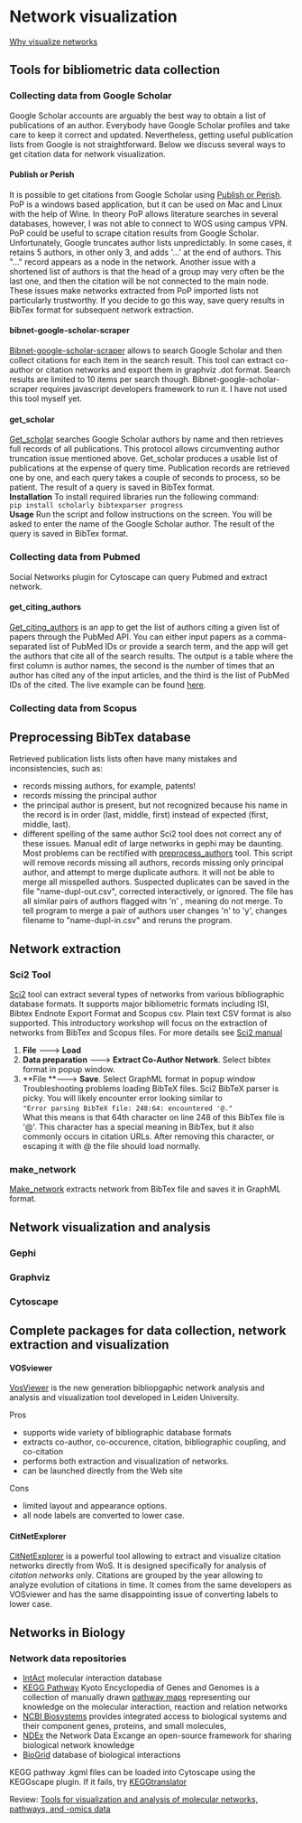 # Network visualization
 
 [Why visualize networks](https://cambridge-intelligence.com/keylines/why-visualize-networks/)
 
## Tools for bibliometric data collection 

### Collecting data from Google Scholar 
Google Scholar accounts are arguably the best way to obtain a list of publications of an author. Everybody have Google Scholar profiles and take care to keep it correct and updated. Nevertheless, getting useful publication lists from Google is not straightforward. Below we discuss several ways to get citation data for network visualization.

#### Publish or Perish 
It is possible to get citations from Google Scholar using  [Publish or Perish](https://harzing.com/resources/publish-or-perish). PoP is a windows based application, but it can be used on Mac and Linux with the help of Wine. In theory PoP allows literature searches in several databases, however, I was not able to connect to WOS using campus VPN. PoP could be useful to scrape citation results from Google Scholar. Unfortunately, Google truncates author lists unpredictably. In some cases, it retains 5 authors, in other only 3,  and adds '...' at the end of authors. This "..." record appears as a node in the network. Another issue with a shortened list of authors is that the head of a group may very often be the last one, and then the citation will be not connected to the main node. These issues make networks extracted from PoP imported lists not particularly trustworthy. If you decide to go this way, save query results in BibTex format for subsequent network extraction.

#### bibnet-google-scholar-scraper
[Bibnet-google-scholar-scraper](https://github.com/jimmytidey/bibnet-google-scholar-scraper)  allows to search Google Scholar and then collect citations for each item in the search result.  This tool can extract co-author or citation networks and export them in graphviz .dot format. Search results are limited to 10 items per search though. Bibnet-google-scholar-scraper requires javascript developers framework to run it. I have not used this tool myself yet.

#### get_scholar
 [Get_scholar](https://github.com/ssvassiliev/PublicationNetworks)  searches Google Scholar authors by name and then retrieves full records of all publications. This protocol allows circumventing author truncation issue mentioned above. Get_scholar produces a usable list of publications at the expense of query time. Publication records are retrieved one by one, and each query takes a couple of seconds to process, so be patient. The result of a query is saved in BibTex format.<br>
**Installation** 
To install required libraries run the following command:<br>
 `pip install scholarly bibtexparser progress`<br>
**Usage** 
Run the script and follow instructions on the screen. You will be asked to enter the name of the Google Scholar author. The result of the query is saved in BibTex format.

### Collecting data from Pubmed 
Social Networks plugin for Cytoscape can query Pubmed and extract network.

#### get_citing_authors 
[Get_citing_authors](https://github.com/Sihao/get_citing_authors) is an app to get the list of authors citing a given list of papers through the PubMed API. You can either input papers as a comma-separated list of PubMed IDs or provide a search term, and the app will get the authors that cite all of the search results. The output is a table where the first column is author names, the second is the number of times that an author has cited any of the input articles, and the third is the list of PubMed IDs of the cited. The live example can be found [here](https://flask-fetch-citation.herokuapp.com).

### Collecting data from Scopus 


## Preprocessing BibTex database 

Retrieved publication lists  lists often have many mistakes and  inconsistencies, such as:
- records missing authors, for example, patents!
- records missing the principal author
- the principal author is present, but not recognized because his name in the record is in order (last, middle, first) instead of expected (first, middle, last).
- different spelling of the same author
Sci2 tool does not correct any of these issues. Manual edit of large networks in gephi may be daunting. Most problems can be rectified with [preprocess_authors](https://github.com/ssvassiliev/PublicationNetworks)  tool. This script will remove records missing all authors, records missing only principal author, and attempt to merge duplicate authors. it will not be able to merge all misspelled authors. Suspected duplicates can be saved in the file "name-dupl-out.csv", corrected  interactively, or ignored.  The file has all similar pairs of authors flagged witn 'n' , meaning do not merge. To tell program to merge a pair of authors user changes 'n' to 'y', changes filename to "name-dupl-in.csv" and reruns the program.
 

## Network extraction 

### Sci2 Tool 

[Sci2](https://sci2.cns.iu.edu/user/index.php) tool can extract several types of networks from various bibliographic database formats. It supports major bibliometric formats including ISI, Bibtex Endnote Export Format and Scopus csv. Plain text CSV format is also supported. This introductory workshop will focus on the extraction of networks from BibTex and Scopus files. For more details see [Sci2 manual](http://sci2.wiki.cns.iu.edu) 
1. **File** ---> **Load**
2. **Data preparation** ---> **Extract Co-Author Network**. Select bibtex format in popup window.
3. **File **---> **Save**. Select GraphML format in popup window<br>
Troubleshooting problems loading BibTeX files. Sci2 BibTeX parser is picky. You will likely encounter error looking similar to <br>
`"Error parsing BibTeX file: 248:64: encountered '@."`<br>
 What this means is that 64th character on line 248 of this BibTex file is '@'. This character has a special meaning in BibTex, but it also commonly occurs in citation URLs. After removing this character, or escaping it with \@ the file should load normally. 

### make_network 

[Make_network](https://github.com/ssvassiliev/PublicationNetworks)  extracts network from BibTex file and saves it in GraphML format.


## Network visualization and analysis 

### Gephi

### Graphviz

### Cytoscape


## Complete packages for data collection, network extraction and visualization

#### VOSviewer
[VosViewer](http://www.vosviewer.com/) is the new generation bibliopgaphic network analysis and analysis and visualization tool developed in Leiden University.

Pros

+ supports wide variety of bibliographic database formats
+ extracts co-author, co-occurence, citation, bibliographic coupling, and co-citation 
+ performs both extraction and visualization of networks. 
+ can be launched directly from the Web site

Cons

- limited layout and appearance options. 
- all node labels are converted to lower case. 

#### CitNetExplorer
[CitNetExplorer](http://www.citnetexplorer.nl/) is a powerful tool allowing to extract and visualize citation networks directly from WoS. It is designed specifically for analysis of *citation networks* only. Citations are grouped by the year allowing to analyze evolution of citations in time. It comes from the same developers as VOSviewer and has the same disappointing issue of converting labels to lower case. 

## Networks in Biology

### Network data repositories

- [IntAct](http://www.ebi.ac.uk/intact) molecular interaction database
- [KEGG Pathway](https://www.genome.jp/kegg/) Kyoto Encyclopedia of Genes and Genomes is a collection of manually drawn [pathway maps](https://www.genome.jp/kegg/kegg3a.html) representing our knowledge on the molecular interaction, reaction and relation networks
- [NCBI Biosystems](https://www.ncbi.nlm.nih.gov/biosystems)  provides integrated access to biological systems and their component genes, proteins, and small molecules,
- [NDEx](http://www.home.ndexbio.org/index) the Network Data Excange an open-source framework for sharing biological network knowledge
- [BioGrid](https://thebiogrid.org/) database of biological interactions

KEGG pathway .kgml files can be loaded into Cytoscape using the KEGGscape plugin. If it fails, try [KEGGtranslator](http://www.ra.cs.uni-tuebingen.de/software/KEGGtranslator/index.html)

Review: [Tools for visualization and analysis of molecular networks, pathways, and -omics data](https://doi.org/10.2147/AABC.S63534)


<!--stackedit_data:
eyJoaXN0b3J5IjpbMjAwMjk0OTE5Nyw2NTQyNDY4ODIsNjM1OD
Q2MDM4LDE3MTc2MDk4OTksMTAzODcwOTY5NSwtMjc1NTE4OTk0
LDUyOTkzNzIwNSwyOTY1NjE4MzQsMTUwMzQ5MjY3NCwtMTQ2Nj
cwNDQ5NSwyMTI3OTA2MTAzLDEzNTMwNDY0NzYsLTkwMTkyMDY2
OSwxNDkwNTQ1NDI5LC0xNjcwNjE2MzkxLC00ODkwODY3MTMsNj
AzNzU0ODQ4LC05ODkyNzkzOSwtNjIyNTc0NzE5LC0zMjQ3OTA5
NjNdfQ==
-->